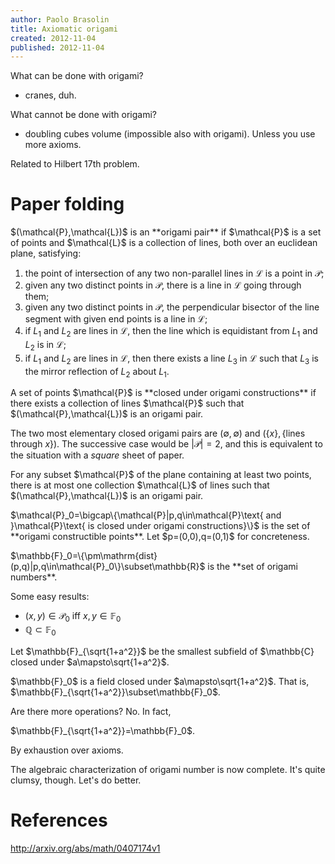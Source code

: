 ```yaml
---
author: Paolo Brasolin
title: Axiomatic origami
created: 2012-11-04
published: 2012-11-04
---
```


What can be done with origami?

* cranes, duh.

What cannot be done with origami?

* doubling cubes volume (impossible also with origami). Unless you use more axioms.

Related to Hilbert 17th problem.

# Paper folding

<p class="definition">$(\mathcal{P},\mathcal{L})$ is an **origami pair** if $\mathcal{P}$ is a set of points and $\mathcal{L}$ is a collection of lines, both over an euclidean plane, satisfying:</p>

1) the point of intersection of any two non-parallel lines in $\mathcal{L}$ is a point in $\mathcal{P}$;
2) given any two distinct points in $\mathcal{P}$, there is a line in $\mathcal{L}$ going through them;
3) given any two distinct points in $\mathcal{P}$, the perpendicular bisector of the line segment with given end points is a line in $\mathcal{L}$;
4) if $L_1$ and $L_2$ are lines in $\mathcal{L}$, then the line which is equidistant from $L_1$ and $L_2$ is in $\mathcal{L}$;
5) if $L_1$ and $L_2$ are lines in $\mathcal{L}$, then there exists a line $L_3$ in $\mathcal{L}$ such that $L_3$ is the mirror reflection of $L_2$ about $L_1$.

<p class="definition">A set of points $\mathcal{P}$ is **closed under origami constructions** if there exists a collection of lines $\mathcal{P}$ such that $(\mathcal{P},\mathcal{L})$ is an origami pair.
</p>

The two most elementary closed origami pairs are $(\emptyset,\emptyset)$ and $(\{x\},\{\text{lines through }x\})$. The successive case would be $|\mathcal{P}|=2$, and this is equivalent to the situation with a *square* sheet of paper.

<p class="proposition">For any subset $\mathcal{P}$ of the plane containing at least two points, there is at most one collection $\mathcal{L}$ of lines such that $(\mathcal{P},\mathcal{L})$ is an origami pair.
</p>

<p class="definition">$\mathcal{P}_0=\bigcap\{\mathcal{P}|p,q\in\mathcal{P}\text{ and }\mathcal{P}\text{ is closed under origami constructions}\}$ is the set of **origami constructible points**. Let $p=(0,0),q=(0,1)$ for concreteness.
</p>

<p class="definition">$\mathbb{F}_0=\{\pm\mathrm{dist}(p,q)|p,q\in\mathcal{P}_0\}\subset\mathbb{R}$ is the **set of origami numbers**.
</p>

<p class="theorem">Some easy results:
</p>

* $(x,y)\in\mathcal{P}_0$ iff $x,y\in\mathbb{F}_0$
* $\mathbb{Q}\subset\mathbb{F}_0$

<p class="definition">Let $\mathbb{F}_{\sqrt{1+a^2}}$ be the smallest subfield of $\mathbb{C} closed under $a\mapsto\sqrt{1+a^2}$.
</p>

<p class="theorem">$\mathbb{F}_0$ is a field closed under $a\mapsto\sqrt{1+a^2}$. That is, $\mathbb{F}_{\sqrt{1+a^2}}\subset\mathbb{F}_0$.
</p>

Are there more operations? No. In fact,

<p class="theorem">$\mathbb{F}_{\sqrt{1+a^2}}=\mathbb{F}_0$.
</p>
<p class="proof">By exhaustion over axioms.
</p>

The algebraic characterization of origami number is now complete. It's quite clumsy, though. Let's do better.





# References

http://arxiv.org/abs/math/0407174v1
